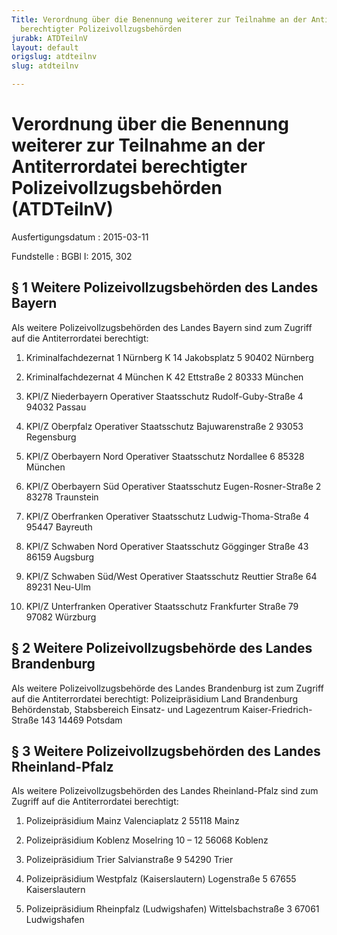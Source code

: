 ```yaml
---
Title: Verordnung über die Benennung weiterer zur Teilnahme an der Antiterrordatei
  berechtigter Polizeivollzugsbehörden
jurabk: ATDTeilnV
layout: default
origslug: atdteilnv
slug: atdteilnv

---
```


# Verordnung über die Benennung weiterer zur Teilnahme an der Antiterrordatei berechtigter Polizeivollzugsbehörden (ATDTeilnV)

Ausfertigungsdatum
:   2015-03-11

Fundstelle
:   BGBl I: 2015, 302


## § 1 Weitere Polizeivollzugsbehörden des Landes Bayern

Als weitere Polizeivollzugsbehörden des Landes Bayern sind zum Zugriff auf die Antiterrordatei berechtigt:

1.  Kriminalfachdezernat 1 Nürnberg
    K 14
    Jakobsplatz 5
    90402 Nürnberg


2.  Kriminalfachdezernat 4 München
    K 42
    Ettstraße 2
    80333 München


3.  KPI/Z Niederbayern
    Operativer Staatsschutz
    Rudolf-Guby-Straße 4
    94032 Passau


4.  KPI/Z Oberpfalz
    Operativer Staatsschutz
    Bajuwarenstraße 2
    93053 Regensburg


5.  KPI/Z Oberbayern Nord
    Operativer Staatsschutz
    Nordallee 6
    85328 München


6.  KPI/Z Oberbayern Süd
    Operativer Staatsschutz
    Eugen-Rosner-Straße 2
    83278 Traunstein


7.  KPI/Z Oberfranken
    Operativer Staatsschutz
    Ludwig-Thoma-Straße 4
    95447 Bayreuth


8.  KPI/Z Schwaben Nord
    Operativer Staatsschutz
    Gögginger Straße 43
    86159 Augsburg


9.  KPI/Z Schwaben Süd/West
    Operativer Staatsschutz
    Reuttier Straße 64
    89231 Neu-Ulm


10. KPI/Z Unterfranken
    Operativer Staatsschutz
    Frankfurter Straße 79
    97082 Würzburg





## § 2 Weitere Polizeivollzugsbehörde des Landes Brandenburg

Als weitere Polizeivollzugsbehörde des Landes Brandenburg ist zum Zugriff auf die Antiterrordatei berechtigt:
Polizeipräsidium Land Brandenburg
Behördenstab, Stabsbereich Einsatz- und Lagezentrum
Kaiser-Friedrich-Straße 143
14469 Potsdam


## § 3 Weitere Polizeivollzugsbehörden des Landes Rheinland-Pfalz

Als weitere Polizeivollzugsbehörden des Landes Rheinland-Pfalz sind zum Zugriff auf die Antiterrordatei berechtigt:

1.  Polizeipräsidium Mainz
    Valenciaplatz 2
    55118 Mainz


2.  Polizeipräsidium Koblenz
    Moselring 10 – 12
    56068 Koblenz


3.  Polizeipräsidium Trier
    Salvianstraße 9
    54290 Trier


4.  Polizeipräsidium Westpfalz (Kaiserslautern)
    Logenstraße 5
    67655 Kaiserslautern


5.  Polizeipräsidium Rheinpfalz (Ludwigshafen)
    Wittelsbachstraße 3
    67061 Ludwigshafen




